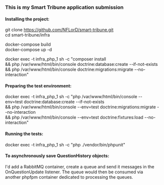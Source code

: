 ### This is my Smart Tribune application submission

#### Installing the project:
git clone https://github.com/NFLorD/smart-tribune.git \
cd smart-tribune/infra

docker-compose build \
docker-compose up -d

docker exec -t infra_php_1 sh -c "composer install \
&& php /var/www/html/bin/console doctrine:database:create --if-not-exists \
&& php /var/www/html/bin/console doctrine:migrations:migrate --no-interaction"

#### Preparing the test environment:
docker exec -t infra_php_1 sh -c "php /var/www/html/bin/console --env=test doctrine:database:create --if-not-exists \
&& php /var/www/html/bin/console --env=test doctrine:migrations:migrate --no-interaction \
&& php /var/www/html/bin/console --env=test doctrine:fixtures:load --no-interaction"

#### Running the tests:
docker exec -t infra_php_1 sh -c "php ./vendor/bin/phpunit"

#### To asynchronously save QuestionHistory objects:
I'd add a RabbitMQ container, create a queue and send it messages in the OnQuestionUpdate listener.
The queue would then be consumed via another phpfpm container dedicated to processing the queues.